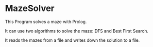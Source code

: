 # MazeSolver

This Program solves a maze with Prolog.

It can use two algorithms to solve the maze: DFS and Best First Search.

It reads the mazes from a file and writes down the solution to a file.
